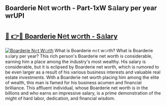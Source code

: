 ## Boarderie N𝚎t w𝚘rth - Part-1xW S𝚊lary per year wrUPI

# <h2><a href="http://gc021fx.nevu.top/?p=Boarderie">🔗 👉🔴 Boarderie N𝚎t w𝚘rth - S𝚊lary</a></h2>

[![Boarderie N𝚎t W𝚘rth](https://i.imgur.com/Oavwk0R.jpeg)](http://gc021fx.nevu.top/?p=Boarderie)
What is Boarderie n𝚎t w𝚘rth? What is Boarderie s𝚊lary per year?
This rich person's Boarderie net worth is considerable, earning him a place among the industry's most wealthy. His salary is considerable, but it is eclipsed by Boarderie net worth, which is rumored to be even larger as a result of his various business interests and valuable real estate investments. With a Boarderie net worth placing him among the elite of wealth, this man is famed for his business acumen and financial brilliance. This affluent individual, whose Boarderie net worth is in the billions and who earns an impressive salary, is a prime demonstration of the might of hard labor, dedication, and financial wisdom.
